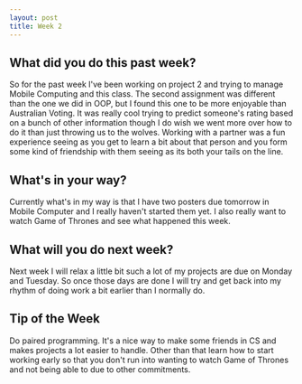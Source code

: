 ```yaml
---
layout: post
title: Week 2
---
```



<h2>What did you do this past week?</h2>

So for the past week I've been working on project 2 and trying to manage Mobile Computing and this class. The second assignment was different than the one we did in OOP, but I found this one to be more enjoyable than Australian Voting. It was really cool trying to predict someone's rating based on a bunch of other information though I do wish we went more over how to do it than just throwing us to the wolves. Working with a partner was a fun experience seeing as you get to learn a bit about that person and you form some kind of friendship with them seeing as its both your tails on the line.

<h2>What's in your way?</h2>

Currently what's in my way is that I have two posters due tomorrow in Mobile Computer and I really haven't started them yet. I also really want to watch Game of Thrones and see what happened this week.  	

<h2>What will you do next week?</h2>

Next week I will relax a little bit such a lot of my projects are due on Monday and Tuesday. So once those days are done I will try and get back into my rhythm of doing work a bit earlier than I normally do.

<h2>Tip of the Week</h2>

Do paired programming. It's a nice way to make some friends in CS and makes projects a lot easier to handle. Other than that learn how to start working early so that you don't run into wanting to watch Game of Thrones and not being able to due to other commitments. 